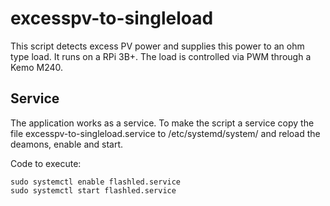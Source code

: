 # excesspv-to-singleload
This script detects excess PV power and supplies this power to an ohm type load. It runs on a RPi 3B+. The load is controlled via PWM through a Kemo M240. 

## Service
The application works as a service. To make the script a service copy the file excesspv-to-singleload.service to /etc/systemd/system/ and reload the deamons, enable and start.

Code to execute:
```sudo systemctl daemon-reload
sudo systemctl enable flashled.service
sudo systemctl start flashled.service
